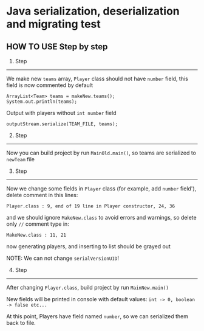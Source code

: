 Java serialization, deserialization and migrating test
======================================================

HOW TO USE Step by step
-----------------------

1. Step
-------

  We make new ```teams``` array,
  ```Player``` class should not have ```number``` field,
  this field is now commented by default
  

  ```
  ArrayList<Team> teams = makeNew.teams();
  System.out.println(teams);
  ```
  
  Output with players without ```int number``` field

  ```
  outputStream.serialize(TEAM_FILE, teams);
  ```
  
2. Step
-------
  
  Now you can build project by run ```MainOld.main()```, so teams are serialized to ```newTeam``` file

3. Step
-------

  Now we change some fields in ```Player``` class (for example, add ```number``` field'),
  delete comment in this lines:

  ```Player.class : 9, end of 19 line in Player constructor, 24, 36```
  
  and we should ignore ```MakeNew.class``` to avoid errors and warnings,
  so delete only ```//``` comment type in:

  ```MakeNew.class : 11, 21```

  now generating players, and inserting to list should be grayed out

  NOTE: We can not change ```serialVersionUID```!

4. Step
-------

  After changing ```Player.class```, build project by run ```MainNew.main()```
  
  New fields will be printed in console with default values:
  ```int -> 0, boolean -> false etc...```
  
  At this point, Players have field named ```number```,
  so we can serialized them back to file.
